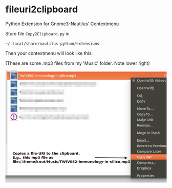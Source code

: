 # fileuri2clipboard
Python Extension for Gnome3-Nautilus' Contextmenu

Store file `Copy2Clipboard.py` in 

    ~/.local/share/nautilus-python/extensions
    
Then your contextmenu will look like this:

(These are some .mp3 files from my 'Music' folder. Note lower right)

![Screenshot][1]

[1]: https://github.com/knbknb/fileuri2clipboard/blob/master/contextmenu-screenshot.bmp

  

